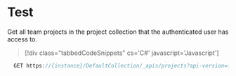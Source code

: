 # Test

Get all team projects in the project collection that the authenticated user has access to.

>[!div class="tabbedCodeSnippets" cs='C#' javascript='Javascript']
```cs
  GET https://{instance}/DefaultCollection/_apis/projects?api-version={version}[&stateFilter{string}&$top={integer}&skip={integer}]
``` 
